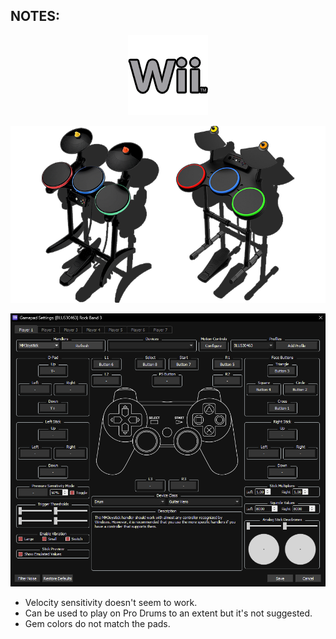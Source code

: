 ## NOTES:

<div align="center">
	
![Platform](platform.png "Platform") 

![Controller](controller.png "Controller") 

![Mapping](mapping.png "Mapping") 


</div>

* Velocity sensitivity doesn't seem to work.
* Can be used to play on Pro Drums to an extent but it's not suggested.
* Gem colors do not match the pads.